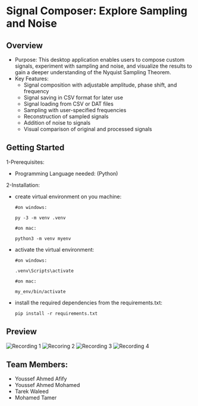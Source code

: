 # Signal Composer: Explore Sampling and Noise

## Overview
<ul>
  <li>
    Purpose: This desktop application enables users to compose custom signals, experiment with sampling and noise, and visualize the results to gain a deeper understanding of the Nyquist Sampling Theorem.

  </li>
  <li>
    Key Features:
    <ul>
      <li>
        Signal composition with adjustable amplitude, phase shift, and frequency
      </li>
      <li>
Signal saving in CSV format for later use
      </li>
      <li>
Signal loading from CSV or DAT files
      </li>
      <li>
Sampling with user-specified frequencies
      </li>
            <li>
Reconstruction of sampled signals
      </li>
                  <li>
Addition of noise to signals
      </li>
                  <li>
Visual comparison of original and processed signals      </li>
    </ul>
  </li>
</ul>

## Getting Started
<ul>
  
</ul>
1-Prerequisites:
<ul>
  <li>
    Programming Language needed: (Python)
  </li>
</ul>

2-Installation:
<ul>
  <li>
    create virtual environment on you machine:
    
    #on windows:
    
    py -3 -m venv .venv
    
    #on mac:
    
    python3 -m venv myenv
  </li>
    <li>
      activate the virtual environment:
      
    #on windows:
    
    .venv\Scripts\activate
    
    #on mac:
    
    my_env/bin/activate
  </li>
      <li>
        install the required dependencies from the requirements.txt:

    pip install -r requirements.txt
  </li>
</ul>

## Preview


![Recording 1](https://github.com/yusufafify/Signal-Composer-/assets/115397064/8042f72f-09c3-4159-ab33-a5fff0db95af)
![Recoring 2](https://github.com/yusufafify/Signal-Composer-/assets/115397064/30f97be3-5eec-4ef6-a8ea-91ff16cef62b)
![Recording 3](https://github.com/yusufafify/Signal-Composer-/assets/115397064/2f6e6013-01ab-4b0b-b37c-1c968d6c9165)
![Recording 4](https://github.com/yusufafify/Signal-Composer-/assets/115397064/9db21383-ecc6-42a1-a928-f5d384f27dba)

## Team Members:
<ul>
  <li>Youssef Ahmed Afify</li>
  <li>Youssef Ahmed Mohamed</li>
  <li>Tarek Waleed</li>
  <li>Mohamed Tamer</li>

</ul>
